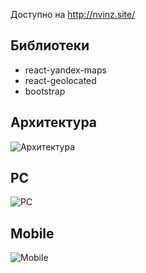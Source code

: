 Доступно на http://nvinz.site/

## Библиотеки
- react-yandex-maps
- react-geolocated
- bootstrap

## Архитектура
![Архитектура](https://i.imgur.com/IxvvIEx.png)

## PC
![PC](https://i.imgur.com/hfJOH6w.png)

## Mobile
![Mobile](https://i.imgur.com/tA8aiki.jpg)
